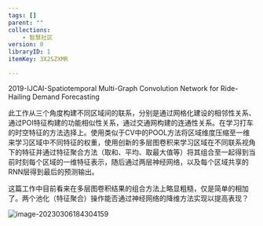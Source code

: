```yaml
---
tags: []
parent: ""
collections:
    - 智慧社区
version: 0
libraryID: 1
itemKey: 3X2SZXMR

---
```

2019-IJCAI-Spatiotemporal Multi-Graph Convolution Network for Ride-Hailing Demand Forecasting

此工作从三个角度构建不同区域间的联系，分别是通过网格化建设的相邻性关系、通过POI特征构建的功能相似性关系，通过交通网构建的连通性关系。在学习打车的时空特征的方法选择上。使用类似于CV中的POOL方法将区域维度压缩至一维来学习区域中不同特征的权重，使用创新的多层图卷积来学习区域在不同联系视角下的特征并通过特征聚合方法（取和、平均、取最大值等）将其组合至一起得到当前时刻每个区域的一维特征表示，随后通过两层神经网络，以及每个区域共享的RNN层得到最后的预测输出。

这篇工作中目前看来在多层图卷积结果的组合方法上略显粗糙，仅是简单的相加了。两个池化（特征聚合）操作能否通过神经网络的降维方法实现以提高表现？

![image-20230306184304159](https://cdn.jsdelivr.net/gh/luojunhui1/BlogPicture//Windows/image-20230306184304159.png)
